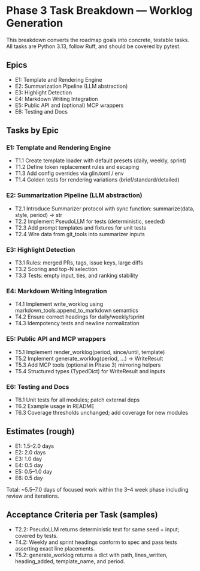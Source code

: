 # Phase 3 Task Breakdown — Worklog Generation

This breakdown converts the roadmap goals into concrete, testable tasks. All tasks are Python 3.13, follow Ruff, and should be covered by pytest.

## Epics
- E1: Template and Rendering Engine
- E2: Summarization Pipeline (LLM abstraction)
- E3: Highlight Detection
- E4: Markdown Writing Integration
- E5: Public API and (optional) MCP wrappers
- E6: Testing and Docs

## Tasks by Epic

### E1: Template and Rendering Engine
- T1.1 Create template loader with default presets (daily, weekly, sprint)
- T1.2 Define token replacement rules and escaping
- T1.3 Add config overrides via glin.toml / env
- T1.4 Golden tests for rendering variations (brief/standard/detailed)

### E2: Summarization Pipeline (LLM abstraction)
- T2.1 Introduce Summarizer protocol with sync function: summarize(data, style, period) -> str
- T2.2 Implement PseudoLLM for tests (deterministic, seeded)
- T2.3 Add prompt templates and fixtures for unit tests
- T2.4 Wire data from git_tools into summarizer inputs

### E3: Highlight Detection
- T3.1 Rules: merged PRs, tags, issue keys, large diffs
- T3.2 Scoring and top-N selection
- T3.3 Tests: empty input, ties, and ranking stability

### E4: Markdown Writing Integration
- T4.1 Implement write_worklog using markdown_tools.append_to_markdown semantics
- T4.2 Ensure correct headings for daily/weekly/sprint
- T4.3 Idempotency tests and newline normalization

### E5: Public API and MCP wrappers
- T5.1 Implement render_worklog(period, since/until, template)
- T5.2 Implement generate_worklog(period, ...) -> WriteResult
- T5.3 Add MCP tools (optional in Phase 3) mirroring helpers
- T5.4 Structured types (TypedDict) for WriteResult and inputs

### E6: Testing and Docs
- T6.1 Unit tests for all modules; patch external deps
- T6.2 Example usage in README
- T6.3 Coverage thresholds unchanged; add coverage for new modules

## Estimates (rough)
- E1: 1.5–2.0 days
- E2: 2.0 days
- E3: 1.0 day
- E4: 0.5 day
- E5: 0.5–1.0 day
- E6: 0.5 day

Total: ~5.5–7.0 days of focused work within the 3–4 week phase including review and iterations.

## Acceptance Criteria per Task (samples)
- T2.2: PseudoLLM returns deterministic text for same seed + input; covered by tests.
- T4.2: Weekly and sprint headings conform to spec and pass tests asserting exact line placements.
- T5.2: generate_worklog returns a dict with path, lines_written, heading_added, template_name, and period.
